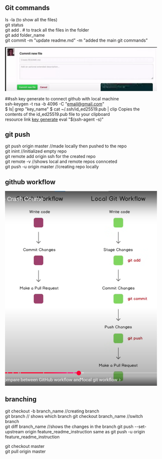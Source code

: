 ## Git commands


ls -la (to show all the files)<br/>
git status<br/>
git add .        # to track all the files in the folder<br/>
git add folder_name<br/>
git commit -m "update readme.md" -m "added the main git commands"<br/>


![alt text](image.png)

##ssh key generate to connect github with local machine  
 ssh-keygen -t rsa -b 4096 -C "email@gmail.com"  
 $ ls| grep "key_name" 
 $ cat ~/.ssh/id_ed25519.pub | clip Copies the contents of the id_ed25519.pub file to your clipboard  
 resource link [key generate](https://docs.github.com/en/authentication/connecting-to-github-with-ssh/checking-for-existing-ssh-keys) 
 eval "$(ssh-agent -s)" 

## git push  
git push origin master //made locally then pushed to the repo  
git inint //initialized empty repo  
git remote add origin ssh for the created repo  
git remote -v //shows local and remote repos connceted  
git push -u origin master //creating repo locally  
## github workflow
![alt text](image-1.png)

## branching
git checkout -b branch_name //creating branch  
git branch // shows which branch
git checkout branch_name //switch branch  
git diff branch_name //shows the changes in the branch
git push --set-upstream origin feature_readme_instruction same as git push -u origin feature_readme_instruction  

git checkout master  
git pull origin master  



